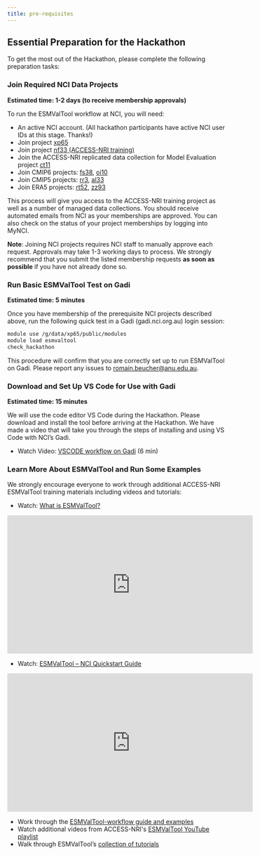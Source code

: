 ```yaml
---
title: pre-requisites
---
```


## Essential Preparation for the Hackathon

To get the most out of the Hackathon, please complete the following preparation tasks:

### Join Required NCI Data Projects

**Estimated time: 1-2 days (to receive membership approvals)**

To run the ESMValTool workflow at NCI, you will need:

- An active NCI account. (All hackathon participants have active NCI user IDs at this stage. Thanks!)
- Join project [xp65](#)
- Join project [nf33 (ACCESS-NRI training)](#)
- Join the ACCESS-NRI replicated data collection for Model Evaluation project [ct11](#)
- Join CMIP6 projects: [fs38](#), [oi10](#)
- Join CMIP5 projects: [rr3](#), [al33](#)
- Join ERA5 projects: [rt52](#), [zz93](#)

This process will give you access to the ACCESS-NRI training project as well as a number of managed data collections. You should receive automated emails from NCI as your memberships are approved. You can also check on the status of your project memberships by logging into MyNCI.

**Note**: Joining NCI projects requires NCI staff to manually approve each request. Approvals may take 1-3 working days to process. We strongly recommend that you submit the listed membership requests **as soon as possible** if you have not already done so.

### Run Basic ESMValTool Test on Gadi

**Estimated time: 5 minutes**

Once you have membership of the prerequisite NCI projects described above, run the following quick test in a Gadi (gadi.nci.org.au) login session:

```bash
module use /g/data/xp65/public/modules
module load esmvaltool
check_hackathon
```

This procedure will confirm that you are correctly set up to run ESMValTool on Gadi. Please report any issues to [romain.beucher@anu.edu.au](mailto:romain.beucher@anu.edu.au).

### Download and Set Up VS Code for Use with Gadi

**Estimated time: 15 minutes**

We will use the code editor VS Code during the Hackathon. Please download and install the tool before arriving at the Hackathon. We have made a video that will take you through the steps of installing and using VS Code with NCI’s Gadi.

- Watch Video: [VSCODE workflow on Gadi](#) (6 min)

### Learn More About ESMValTool and Run Some Examples

We strongly encourage everyone to work through additional ACCESS-NRI ESMValTool training materials including videos and tutorials:

- Watch: [What is ESMValTool?](#)

<div style="text-align: center;">
<iframe width="560" height="315" src="https://www.youtube.com/embed/YSs6A0H1MwE" frameborder="0" allowfullscreen></iframe>
</div>

- Watch: [ESMValTool – NCI Quickstart Guide](#)


<div style="text-align: center;">
<iframe width="560" height="315" src="https://www.youtube.com/embed/LSOzl6_CNy8" frameborder="0" allowfullscreen></iframe>
</div>

- Work through the [ESMValTool-workflow guide and examples](#)
- Watch additional videos from ACCESS-NRI's [ESMValTool YouTube playlist](#)
- Walk through ESMValTool’s [collection of tutorials](#)

